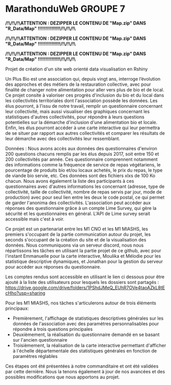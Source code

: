 # MarathonduWeb GROUPE 7

**\/!\\\/!\\\/!\\ATTENTION : DEZIPPER LE CONTENU DE "Map.zip" DANS "R_Data/Map" !!!!!!!!!!!!!!!\/!\\\/!\\\/!\\**

**\/!\\\/!\\\/!\\ATTENTION : DEZIPPER LE CONTENU DE "Map.zip" DANS "R_Data/Map" !!!!!!!!!!!!!!!\/!\\\/!\\\/!\\**

**\/!\\\/!\\\/!\\ATTENTION : DEZIPPER LE CONTENU DE "Map.zip" DANS "R_Data/Map" !!!!!!!!!!!!!!!\/!\\\/!\\\/!\\**

Projet de création d'un site web orienté data visualisation en Rshiny

Un Plus Bio est une association qui, depuis vingt ans, interroge l’évolution des approches et des métiers de la restauration collective, avec pour finalité de changer notre alimentation pour aller vers plus de bio et de local.
Ce projet consite à valoriser ces progrès d'inclusion du bio et du local dans les collectivités territoriales dont l'association possède les données. 
Les élus pourront, à l'issu de notre travail, remplir un questionnaire concernant leur collectivité, mais aussi visualiser 
des graphiques concernant les statistiques d'autres collectivités, pour répondre à leurs questions potentielles sur la démarche d'inclusion d'une
alimentation bio et locale. Enfin, les élus pourront accéder à une carte interactive qui leur permettra de se situer par rapport aux autres collectivités
et comparer les résultats de leur démarche avec des collectivités leur ressemblant.

Données : 
Nous avons accès aux données des questionnaires d'environ 200 questions chacuns remplis par les élus depuis 2017, soit entre 150 et 200 collectivités par année.
Ces questionnaire comprennent notamment des informations comme la fréquence de service de repas végétariens, le pourcentage de produits bio et/ou locaux achetés, le prix du repas, le type de viande bio servie, etc.
Ces données sont des fichiers xlxs de 100 Ko chacun. Nous avons également la liste des participants à ces questionnaires avec d'autres informations les concernant (adresse, type de collectivité, taille de collectivité, nombre de repas servis par jour, mode de production) avec pour seul lien entre
les deux le code postal, ce qui permet de garder l'anonima des collectivités. 
L'association peut accéder aux réponses des questionnaire grâce à un compte Lime Survey, qui gère la sécurité et les questionnaires en général. L'API de Lime survey serait accessible mais c'est à voir.

Ce projet est un partenariat entre les M1 CNO et les M1 MIASHS, les premiers s'occupant de la partie communication autour du projet, 
les seconds s'occupant de la création du site et de la visualisation des données.
Nous communiquons via un serveur discord, nous nous répartissons les tâches en utilisant la partie projet de ce github, avec pour l'instant Emmanuelle pour la carte interactive, Moulika et Mélodie pour les statistique descriptive dynamiques, et Jonathan pour la gestion du serveur pour accéder aux réponses du questionnaire.

Les comptes rendus sont accessible en utilisant le lien ci dessous pour être ajouté à la liste des utilisateurs pour lesquels les dossiers sont partagés :
https://drive.google.com/drive/folders/1PShdJMeQ_EUhR7OVe4taoAZkL8tEcHho?usp=sharing

Pour les M1 MIASHS, nos tâches s'articulerons autour de trois éléments principaux:
 - Premièrement, l'affichage de statistiques descriptives générales sur les données de l'association avec des paramètres personnalisables pour répondre à trois questions principales 
 - Deuxièmement, la réalisation du questionnaire demandé en se basant sur l'ancien questionnaire
 - Troisièmement, la réalisation de la carte interactive permettant d'afficher à l'échelle départementale des statistiques générales en fonction de paramètres réglables

Ces étapes ont été présentées à notre commanditaire et ont été validées par cette dernière. Nous la tenons également à jour de nos avancées et des possibles modifications que nous apportons au projet.
